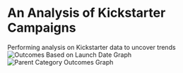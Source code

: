 # An Analysis of Kickstarter Campaigns
Performing analysis on Kickstarter data to uncover trends
![Outcomes Based on Launch Date Graph](https://user-images.githubusercontent.com/92737670/137758145-08c1d7a0-6be7-47a3-bd0c-172467b6659b.png)
![Parent Category Outcomes Graph](https://user-images.githubusercontent.com/92737670/137758078-1131e9bf-277f-461f-8a4d-25b29d67dd1c.png)
